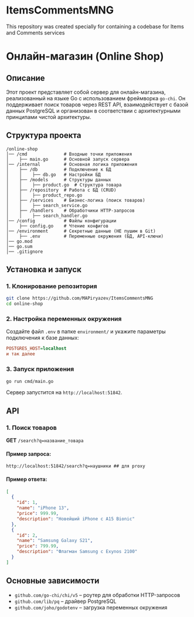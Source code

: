 # ItemsCommentsMNG
This repository was created specially for containing a codebase for Items and Comments services

# Онлайн-магазин (Online Shop)

## Описание
Этот проект представляет собой сервер для онлайн-магазина, реализованный на языке Go с использованием фреймворка `go-chi`. Он поддерживает поиск товаров через REST API, взаимодействует с базой данных PostgreSQL и организован в соответствии с архитектурными принципами чистой архитектуры.

## Структура проекта
```
/online-shop
│── /cmd              # Входные точки приложения
│    ├── main.go      # Основной запуск сервера
│── /internal         # Основная логика приложения
│    ├── /db          # Подключение к БД
│    │    ├── db.go   # Настройки БД
│    ├── /models      # Структуры данных
│    │    ├── product.go  # Структура товара
│    ├── /repository  # Работа с БД (CRUD)
│    │    ├── product_repo.go
│    ├── /services    # Бизнес-логика (поиск товаров)
│    │    ├── search_service.go
│    ├── /handlers    # Обработчики HTTP-запросов
│    │    ├── search_handler.go
│── /config           # Файлы конфигурации
│    ├── config.go    # Чтение конфигов
│── /environment      # Секретные данные (НЕ пушим в Git)
│    ├── .env         # Переменные окружения (БД, API-ключи)
│── go.mod
│── go.sum
│── .gitignore  
```

## Установка и запуск

### 1. Клонирование репозитория
```sh
git clone https://github.com/MAPiryazev/ItemsCommentsMNG
cd online-shop
```

### 2. Настройка переменных окружения
Создайте файл `.env` в папке `environment/` и укажите параметры подключения к базе данных:
```ini
POSTGRES_HOST=localhost
и так далее
```

### 3. Запуск приложения
```sh
go run cmd/main.go
```
Сервер запустится на `http://localhost:51842`.

## API

### 1. Поиск товаров
**GET** `/search?q=название_товара`
#### Пример запроса:
```
http://localhost:51842/search?q=наушники ## для proxy
```
#### Пример ответа:
```json
[
  {
    "id": 1,
    "name": "iPhone 13",
    "price": 999.99,
    "description": "Новейший iPhone с A15 Bionic"
  },
  {
    "id": 2,
    "name": "Samsung Galaxy S21",
    "price": 799.99,
    "description": "Флагман Samsung с Exynos 2100"
  }
]
```

## Основные зависимости
- `github.com/go-chi/chi/v5` – роутер для обработки HTTP-запросов
- `github.com/lib/pq` – драйвер PostgreSQL
- `github.com/joho/godotenv` – загрузка переменных окружения



